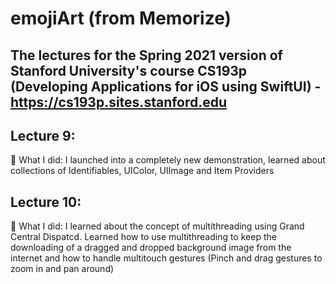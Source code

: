 # emojiArt (from Memorize)

## The lectures for the Spring 2021 version of Stanford University's course CS193p (Developing Applications for iOS using SwiftUI) - https://cs193p.sites.stanford.edu

## Lecture 9:
🧐 What I did: I launched into a completely new demonstration, learned about collections of Identifiables, UIColor, UIImage and Item Providers

## Lecture 10:
🧐 What I did: I learned about the concept of multithreading using Grand Central Dispatcd. Learned how to use multithreading to keep the downloading of a dragged and dropped background image from the internet and how to handle multitouch gestures (Pinch and drag gestures to zoom in and pan around)
